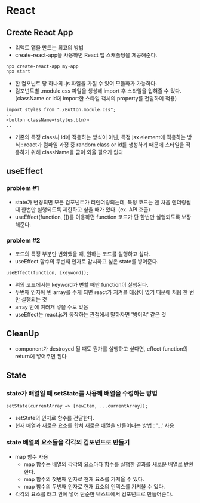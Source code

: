 # React

## Create React App

- 리액트 앱을 만드는 최고의 방법
- create-react-app을 사용하면 React 앱 스캐폴딩을 제공해준다.

```
npx create-react-app my-app
npx start
```

- 한 컴포넌트 당 하나의 .js 파일을 가질 수 있어 모듈화가 가능하다.
- 컴포넌트별 .module.css 파일을 생성해 import 후 스타일을 입혀줄 수 있다. (className or id에 import한 스타일 객체의 property를 전달하여 적용)

```
import styles from "./Button.module.css";
..
<button className={styles.btn}>
..
```

- 기존의 특정 class나 id에 적용하는 방식이 아닌, 특정 jsx element에 적용하는 방식 : react가 컴파일 과정 중 random class or id를 생성하기 때문에 스타일을 적용하기 위해 className을 굳이 외울 필요가 없다

## useEffect

### problem #1

- state가 변경되면 모든 컴포넌트가 리렌더링되는데, 특정 코드는 맨 처음 렌더링될 때 한번만 실행되도록 제한하고 싶을 때가 있다. (ex. API 호출)
- useEffect(function, [])를 이용하면 function 코드가 단 한번만 실행되도록 보장해준다.

### problem #2

- 코드의 특정 부분만 변화했을 때, 원하는 코드를 실행하고 싶다.
- useEffect 함수의 두번째 인자로 감시하고 싶은 state를 넣어준다.

```
useEffect(function, [keyword]);
```

- 위의 코드에서는 keyword가 변할 때만 function이 실행된다.
- 두번째 인자에 빈 array를 주게 되면 react가 지켜볼 대상이 없기 때문에 처음 한 번만 실행되는 것
- array 안에 여러개 넣을 수도 있음
- useEffect는 react.js가 동작하는 관점에서 말하자면 '방어막' 같은 것

## CleanUp

- component가 destroyed 될 때도 뭔가를 실행하고 싶다면, effect function의 return에 넣어주면 된다

## State

### state가 배열일 때 setState를 사용해 배열을 수정하는 방법

```
setState(currentArray => [newItem, ...currentArray]);
```

- setState의 인자로 함수를 전달한다.
- 현재 배열과 새로운 요소를 합쳐 새로운 배열을 만들어내는 방법 : '...' 사용

### state 배열의 요소들을 각각의 컴포넌트로 만들기

- map 함수 사용
  - map 함수는 배열의 각각의 요소마다 함수를 실행한 결과를 새로운 배열로 반환한다.
  - map 함수의 첫번째 인자로 현재 요소를 가져올 수 있다.
  - map 함수의 두번째 인자로 현재 요소의 인덱스를 가져올 수 있다.
- 각각의 요소를 태그 안에 넣어 단순한 텍스트에서 컴포넌트로 만들어준다.

